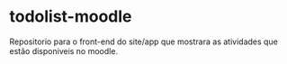 # todolist-moodle
Repositorio para o front-end do site/app que mostrara as atividades que estão disponiveis no moodle.
